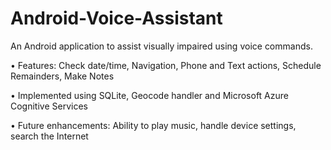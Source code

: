 # Android-Voice-Assistant
An Android application to assist visually impaired using voice commands.

• Features: Check date/time, Navigation, Phone and Text actions, Schedule Remainders, Make Notes

• Implemented using SQLite, Geocode handler and Microsoft Azure Cognitive Services

• Future enhancements: Ability to play music, handle device settings, search the Internet
